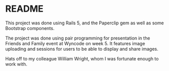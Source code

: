 # README

This project was done using Rails 5, and the Paperclip gem as well as some Bootstrap components.

The project was done using pair programming for presentation in the Friends and Family event at Wyncode on week 5. It features image uploading and sessions for users to be able to display and share images.

Hats off to my colleague William Wright, whom I was fortunate enough to work with.

